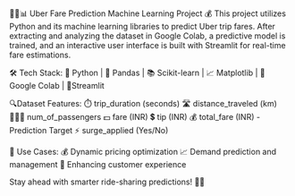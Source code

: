 🚕💵📊 Uber Fare Prediction Machine Learning Project 💰
This project utilizes Python and its machine learning libraries to predict Uber trip fares. After extracting and analyzing the dataset in Google Colab, 
a predictive model is trained, and an interactive user interface is built with Streamlit for real-time fare estimations.

🛠️ Tech Stack:
🐍 Python | 🧮 Pandas | 📚 Scikit-learn | 📈 Matplotlib | 📓 Google Colab | 📡Streamlit

🔍Dataset Features:
⏱️ trip_duration (seconds)
🛣️ distance_traveled (km)
🧑‍🤝‍🧑 num_of_passengers
💵 fare (INR)
💲 tip (INR)
💰 total_fare (INR) - Prediction Target
⚡ surge_applied (Yes/No)

🌟 Use Cases:
💰 Dynamic pricing optimization
📈 Demand prediction and management
🚀 Enhancing customer experience

Stay ahead with smarter ride-sharing predictions! 🚖📡
